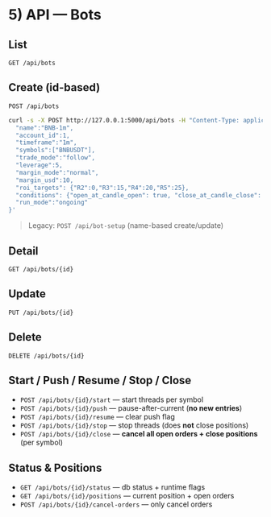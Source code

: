 
# 5) API — Bots

## List
`GET /api/bots`

## Create (id-based)
`POST /api/bots`
```bash
curl -s -X POST http://127.0.0.1:5000/api/bots -H "Content-Type: application/json" -d '{
  "name":"BNB-1m",
  "account_id":1,
  "timeframe":"1m",
  "symbols":["BNBUSDT"],
  "trade_mode":"follow",
  "leverage":5,
  "margin_mode":"normal",
  "margin_usd":10,
  "roi_targets": {"R2":0,"R3":15,"R4":20,"R5":25},
  "conditions": {"open_at_candle_open": true, "close_at_candle_close": true},
  "run_mode":"ongoing"
}'
```

> Legacy: `POST /api/bot-setup` (name-based create/update)

## Detail
`GET /api/bots/{id}`

## Update
`PUT /api/bots/{id}`

## Delete
`DELETE /api/bots/{id}`

## Start / Push / Resume / Stop / Close
- `POST /api/bots/{id}/start` — start threads per symbol
- `POST /api/bots/{id}/push` — pause-after-current (**no new entries**)
- `POST /api/bots/{id}/resume` — clear push flag
- `POST /api/bots/{id}/stop` — stop threads (does **not** close positions)
- `POST /api/bots/{id}/close` — **cancel all open orders + close positions** (per symbol)

## Status & Positions
- `GET /api/bots/{id}/status` — db status + runtime flags
- `GET /api/bots/{id}/positions` — current position + open orders
- `POST /api/bots/{id}/cancel-orders` — only cancel orders
